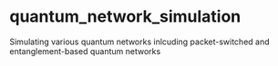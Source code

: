 # quantum_network_simulation
Simulating various quantum networks inlcuding packet-switched and entanglement-based quantum networks
